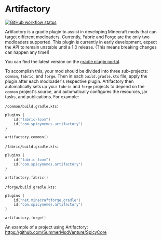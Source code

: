 # Artifactory

[![GitHub workflow status](https://img.shields.io/github/workflow/status/Masterzach32/artifactory/Java%20CI/master?style=for-the-badge)]()

Artifactory is a gradle plugin to assist in developing Minecraft mods that can target different modloaders. Currently,
Fabric and Forge are the only two modloaders supported. This plugin is currently in early development, expect the API 
to remain unstable until a 1.0 release. (This means breaking changes can happen any time!)

You can find the latest version on the [gradle plugin portal](https://plugins.gradle.org/plugin/com.spicymemes.artifactory).

To accomplish this, your mod should be divided into three sub-projects: `common`, `fabric`, and `forge`. Then in each
`build.gradle.kts` file, apply the plugin after each modloader's respective plugin. Artifactory then automatically sets 
up your `fabric` and `forge` projects to depend on the `common` project's source, and automatically configures the 
resources, jar tasks, and publications. For example:

`/common/build.gradle.kts`:
```kotlin
plugins {
    id("fabric-loom")
    id("com.spicymemes.artifactory")
}

artifactory.common()
```

`/fabric/build.gradle.kts`:
```kotlin
plugins {
    id("fabric-loom")
    id("com.spicymemes.artifactory")
}

artifactory.fabric()
```

`/forge/build.gradle.kts`:
```kotlin
plugins {
    id("net.minecraftforge.gradle")
    id("com.spicymemes.artifactory")
}

artifactory.forge()
```

An example of a project using Artifactory: https://github.com/SummerModVenture/SpicyCore
